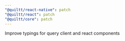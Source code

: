 ```yaml
---
"@quiltt/react-native": patch
"@quiltt/react": patch
"@quiltt/core": patch
---
```


Improve typings for query client and react components
